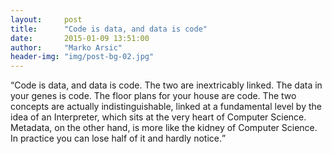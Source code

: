 ```yaml
---
layout:     post
title:      "Code is data, and data is code"
date:       2015-01-09 13:51:00
author:     "Marko Arsic"
header-img: "img/post-bg-02.jpg"
---
```


<p><q>Code is data, and data is code. The two are inextricably linked. The data in your genes is code. The floor plans for your house are code. The two concepts are actually indistinguishable, linked at a fundamental level by the idea of an Interpreter, which sits at the very heart of Computer Science. Metadata, on the other hand, is more like the kidney of Computer Science. In practice you can lose half of it and hardly notice.</q></p>
